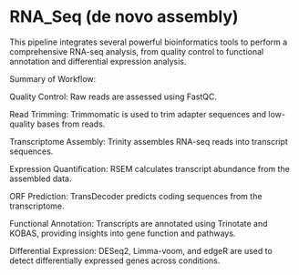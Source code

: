 # RNA_Seq (de novo assembly)
This pipeline integrates several powerful bioinformatics tools to perform a comprehensive RNA-seq analysis, from quality control to functional annotation and differential expression analysis.

Summary of Workflow:

Quality Control: Raw reads are assessed using FastQC.

Read Trimming: Trimmomatic is used to trim adapter sequences and low-quality bases from reads.

Transcriptome Assembly: Trinity assembles RNA-seq reads into transcript sequences.

Expression Quantification: RSEM calculates transcript abundance from the assembled data.

ORF Prediction: TransDecoder predicts coding sequences from the transcriptome.

Functional Annotation: Transcripts are annotated using Trinotate and KOBAS, providing insights into gene function and pathways.

Differential Expression: DESeq2, Limma-voom, and edgeR are used to detect differentially expressed genes across conditions.
